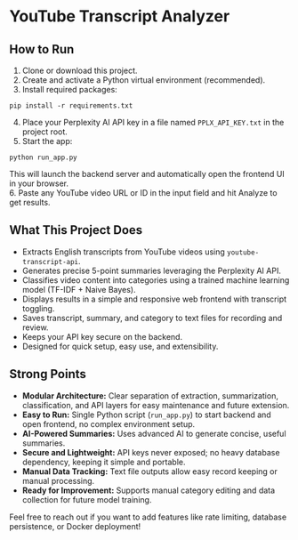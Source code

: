 # YouTube Transcript Analyzer

## How to Run

1. Clone or download this project.
2. Create and activate a Python virtual environment (recommended).
3. Install required packages:  

`pip install -r requirements.txt`

4. Place your Perplexity AI API key in a file named `PPLX_API_KEY.txt` in the project root.  
5. Start the app:  

`python run_app.py`

This will launch the backend server and automatically open the frontend UI in your browser.  
6. Paste any YouTube video URL or ID in the input field and hit Analyze to get results.

## What This Project Does

- Extracts English transcripts from YouTube videos using `youtube-transcript-api`.
- Generates precise 5-point summaries leveraging the Perplexity AI API.
- Classifies video content into categories using a trained machine learning model (TF-IDF + Naive Bayes).
- Displays results in a simple and responsive web frontend with transcript toggling.
- Saves transcript, summary, and category to text files for recording and review.
- Keeps your API key secure on the backend.
- Designed for quick setup, easy use, and extensibility.

## Strong Points

- **Modular Architecture:** Clear separation of extraction, summarization, classification, and API layers for easy maintenance and future extension.
- **Easy to Run:** Single Python script (`run_app.py`) to start backend and open frontend, no complex environment setup.
- **AI-Powered Summaries:** Uses advanced AI to generate concise, useful summaries.
- **Secure and Lightweight:** API keys never exposed; no heavy database dependency, keeping it simple and portable.
- **Manual Data Tracking:** Text file outputs allow easy record keeping or manual processing.
- **Ready for Improvement:** Supports manual category editing and data collection for future model training.

Feel free to reach out if you want to add features like rate limiting, database persistence, or Docker deployment!


